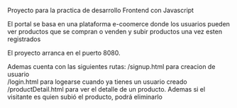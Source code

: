 Proyecto para la practica de desarrollo Frontend con Javascript

El portal se basa en una plataforma e-coomerce donde los usuarios pueden ver productos que se compran o venden y subir productos una vez esten registrados

El proyecto arranca en el puerto 8080.

Ademas cuenta con las siguientes rutas:
/signup.html para creacion de usuario </br>
/login.html para logearse cuando ya tienes un usuario creado </br>
/productDetail.html para ver el detalle de un producto. Ademas si el visitante es quien subió el producto, podrá eliminarlo </br>
